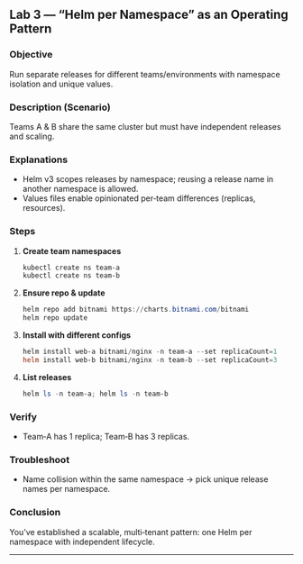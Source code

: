 ## Lab 3 — “Helm per Namespace” as an Operating Pattern

### Objective

Run separate releases for different teams/environments with namespace isolation and unique values.

### Description (Scenario)

Teams A & B share the same cluster but must have independent releases and scaling.

### Explanations

* Helm v3 scopes releases by namespace; reusing a release name in another namespace is allowed.
* Values files enable opinionated per‑team differences (replicas, resources).

### Steps

1. **Create team namespaces**

   ```powershell
   kubectl create ns team-a
   kubectl create ns team-b
   ```
2. **Ensure repo & update**

   ```powershell
   helm repo add bitnami https://charts.bitnami.com/bitnami
   helm repo update
   ```
3. **Install with different configs**

   ```powershell
   helm install web-a bitnami/nginx -n team-a --set replicaCount=1
   helm install web-b bitnami/nginx -n team-b --set replicaCount=3
   ```
4. **List releases**

   ```powershell
   helm ls -n team-a; helm ls -n team-b
   ```

### Verify

* Team‑A has 1 replica; Team‑B has 3 replicas.

### Troubleshoot

* Name collision within the same namespace → pick unique release names per namespace.

### Conclusion

You’ve established a scalable, multi‑tenant pattern: one Helm per namespace with independent lifecycle.

---

